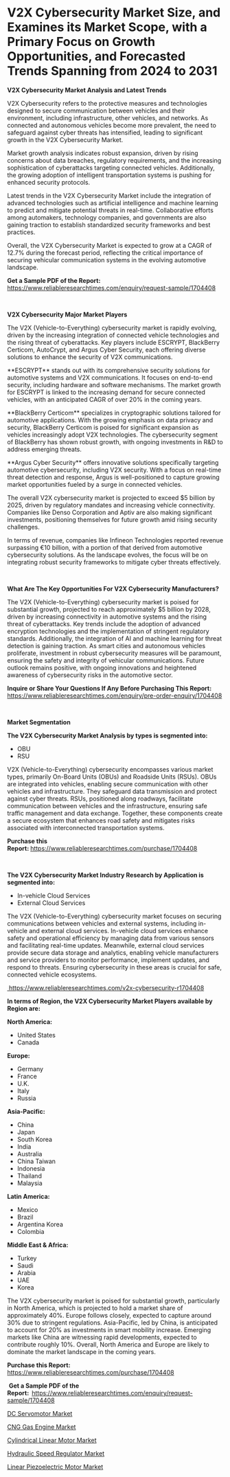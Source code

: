 <p><h1>V2X Cybersecurity Market Size, and Examines its Market Scope, with a Primary Focus on Growth Opportunities, and Forecasted Trends Spanning from 2024 to 2031</h1></p><p><strong>V2X Cybersecurity Market Analysis and Latest Trends</strong></p>
<p><p>V2X Cybersecurity refers to the protective measures and technologies designed to secure communication between vehicles and their environment, including infrastructure, other vehicles, and networks. As connected and autonomous vehicles become more prevalent, the need to safeguard against cyber threats has intensified, leading to significant growth in the V2X Cybersecurity Market. </p><p>Market growth analysis indicates robust expansion, driven by rising concerns about data breaches, regulatory requirements, and the increasing sophistication of cyberattacks targeting connected vehicles. Additionally, the growing adoption of intelligent transportation systems is pushing for enhanced security protocols.</p><p>Latest trends in the V2X Cybersecurity Market include the integration of advanced technologies such as artificial intelligence and machine learning to predict and mitigate potential threats in real-time. Collaborative efforts among automakers, technology companies, and governments are also gaining traction to establish standardized security frameworks and best practices. </p><p>Overall, the V2X Cybersecurity Market is expected to grow at a CAGR of 12.7% during the forecast period, reflecting the critical importance of securing vehicular communication systems in the evolving automotive landscape.</p></p>
<p><strong>Get a Sample PDF of the Report:&nbsp;</strong> <a href="https://www.reliableresearchtimes.com/enquiry/request-sample/1704408?utm_campaign=1776&utm_medium=2&utm_source=Github&utm_content=ia&utm_term=21102024&utm_id=v2x-cybersecurity">https://www.reliableresearchtimes.com/enquiry/request-sample/1704408</a></p>
<p>&nbsp;</p>
<p><strong>V2X Cybersecurity Major Market Players</strong></p>
<p><p>The V2X (Vehicle-to-Everything) cybersecurity market is rapidly evolving, driven by the increasing integration of connected vehicle technologies and the rising threat of cyberattacks. Key players include ESCRYPT, BlackBerry Certicom, AutoCrypt, and Argus Cyber Security, each offering diverse solutions to enhance the security of V2X communications.</p><p>**ESCRYPT** stands out with its comprehensive security solutions for automotive systems and V2X communications. It focuses on end-to-end security, including hardware and software mechanisms. The market growth for ESCRYPT is linked to the increasing demand for secure connected vehicles, with an anticipated CAGR of over 20% in the coming years.</p><p>**BlackBerry Certicom** specializes in cryptographic solutions tailored for automotive applications. With the growing emphasis on data privacy and security, BlackBerry Certicom is poised for significant expansion as vehicles increasingly adopt V2X technologies. The cybersecurity segment of BlackBerry has shown robust growth, with ongoing investments in R&D to address emerging threats.</p><p>**Argus Cyber Security** offers innovative solutions specifically targeting automotive cybersecurity, including V2X security. With a focus on real-time threat detection and response, Argus is well-positioned to capture growing market opportunities fueled by a surge in connected vehicles.</p><p>The overall V2X cybersecurity market is projected to exceed $5 billion by 2025, driven by regulatory mandates and increasing vehicle connectivity. Companies like Denso Corporation and Aptiv are also making significant investments, positioning themselves for future growth amid rising security challenges.</p><p>In terms of revenue, companies like Infineon Technologies reported revenue surpassing €10 billion, with a portion of that derived from automotive cybersecurity solutions. As the landscape evolves, the focus will be on integrating robust security frameworks to mitigate cyber threats effectively.</p></p>
<p>&nbsp;</p>
<p><strong>What Are The Key Opportunities For V2X Cybersecurity Manufacturers?</strong></p>
<p><p>The V2X (Vehicle-to-Everything) cybersecurity market is poised for substantial growth, projected to reach approximately $5 billion by 2028, driven by increasing connectivity in automotive systems and the rising threat of cyberattacks. Key trends include the adoption of advanced encryption technologies and the implementation of stringent regulatory standards. Additionally, the integration of AI and machine learning for threat detection is gaining traction. As smart cities and autonomous vehicles proliferate, investment in robust cybersecurity measures will be paramount, ensuring the safety and integrity of vehicular communications. Future outlook remains positive, with ongoing innovations and heightened awareness of cybersecurity risks in the automotive sector.</p></p>
<p><strong>Inquire or Share Your Questions If Any Before Purchasing This Report:</strong> <a href="https://www.reliableresearchtimes.com/enquiry/pre-order-enquiry/1704408?utm_campaign=1776&utm_medium=2&utm_source=Github&utm_content=ia&utm_term=21102024&utm_id=v2x-cybersecurity">https://www.reliableresearchtimes.com/enquiry/pre-order-enquiry/1704408</a></p>
<p>&nbsp;</p>
<p><strong>Market Segmentation</strong></p>
<p><strong>The V2X Cybersecurity Market Analysis by types is segmented into:</strong></p>
<p><ul><li>OBU</li><li>RSU</li></ul></p>
<p><p>V2X (Vehicle-to-Everything) cybersecurity encompasses various market types, primarily On-Board Units (OBUs) and Roadside Units (RSUs). OBUs are integrated into vehicles, enabling secure communication with other vehicles and infrastructure. They safeguard data transmission and protect against cyber threats. RSUs, positioned along roadways, facilitate communication between vehicles and the infrastructure, ensuring safe traffic management and data exchange. Together, these components create a secure ecosystem that enhances road safety and mitigates risks associated with interconnected transportation systems.</p></p>
<p><strong>Purchase this Report:&nbsp;</strong><a href="https://www.reliableresearchtimes.com/purchase/1704408?utm_campaign=1776&utm_medium=2&utm_source=Github&utm_content=ia&utm_term=21102024&utm_id=v2x-cybersecurity">https://www.reliableresearchtimes.com/purchase/1704408</a></p>
<p>&nbsp;</p>
<p><strong>The V2X Cybersecurity Market Industry Research by Application is segmented into:</strong></p>
<p><ul><li>In-vehicle Cloud Services</li><li>External Cloud Services</li></ul></p>
<p><p>The V2X (Vehicle-to-Everything) cybersecurity market focuses on securing communications between vehicles and external systems, including in-vehicle and external cloud services. In-vehicle cloud services enhance safety and operational efficiency by managing data from various sensors and facilitating real-time updates. Meanwhile, external cloud services provide secure data storage and analytics, enabling vehicle manufacturers and service providers to monitor performance, implement updates, and respond to threats. Ensuring cybersecurity in these areas is crucial for safe, connected vehicle ecosystems.</p></p>
<p><a href="https://www.reliableresearchtimes.com/v2x-cybersecurity-r1704408?utm_campaign=1776&utm_medium=2&utm_source=Github&utm_content=ia&utm_term=21102024&utm_id=v2x-cybersecurity">&nbsp;https://www.reliableresearchtimes.com/v2x-cybersecurity-r1704408</a></p>
<p><strong>In terms of Region, the V2X Cybersecurity Market Players available by Region are:</strong></p>
<p>
    <p> <strong> North America: </strong>
        <ul>
            <li>United States</li>
            <li>Canada</li>
        </ul>
        </p> 
    <p> <strong> Europe: </strong>
        <ul>
            <li>Germany</li>
            <li>France</li>
            <li>U.K.</li>
            <li>Italy</li>
            <li>Russia</li>
        </ul>
        </p> 
    <p> <strong> Asia-Pacific: </strong>
        <ul>
            <li>China</li>
            <li>Japan</li>
            <li>South Korea</li>
            <li>India</li>
            <li>Australia</li>
            <li>China Taiwan</li>
            <li>Indonesia</li>
            <li>Thailand</li>
            <li>Malaysia</li>
        </ul>
        </p> 
    <p> <strong> Latin America: </strong>
        <ul>
            <li>Mexico</li>
            <li>Brazil</li>
            <li>Argentina Korea</li>
            <li>Colombia</li>
        </ul>
        </p> 
    <p> <strong> Middle East & Africa: </strong>
        <ul>
            <li>Turkey</li>
            <li>Saudi</li>
            <li>Arabia</li>
            <li>UAE</li>
            <li>Korea</li>
        </ul>
    </p>
    </p>
<p><p>The V2X cybersecurity market is poised for substantial growth, particularly in North America, which is projected to hold a market share of approximately 40%. Europe follows closely, expected to capture around 30% due to stringent regulations. Asia-Pacific, led by China, is anticipated to account for 20% as investments in smart mobility increase. Emerging markets like China are witnessing rapid developments, expected to contribute roughly 10%. Overall, North America and Europe are likely to dominate the market landscape in the coming years.</p></p>
<p><strong>Purchase this Report: </strong><a href="https://www.reliableresearchtimes.com/purchase/1704408?utm_campaign=1776&utm_medium=2&utm_source=Github&utm_content=ia&utm_term=21102024&utm_id=v2x-cybersecurity">https://www.reliableresearchtimes.com/purchase/1704408</a></p>
<p>&nbsp;<strong>Get a Sample PDF of the Report:&nbsp;&nbsp;</strong><a href="https://www.reliableresearchtimes.com/enquiry/request-sample/1704408?utm_campaign=1776&utm_medium=2&utm_source=Github&utm_content=ia&utm_term=21102024&utm_id=v2x-cybersecurity">https://www.reliableresearchtimes.com/enquiry/request-sample/1704408</a></p>
<p><strong></strong></p>
<p><p><a href="https://www.linkedin.com/pulse/exploring-dc-servomotor-market-dynamics-global-trends-future-x41nf?utm_campaign=1776&utm_medium=2&utm_source=Github&utm_content=ia&utm_term=21102024&utm_id=v2x-cybersecurity">DC Servomotor Market</a></p><p><a href="https://www.linkedin.com/pulse/global-cng-gas-engine-market-share-growth-opportunities-flbkf?utm_campaign=1776&utm_medium=2&utm_source=Github&utm_content=ia&utm_term=21102024&utm_id=v2x-cybersecurity">CNG Gas Engine Market</a></p><p><a href="https://www.linkedin.com/pulse/emerging-technologies-reshaping-cylindrical-linear-motor-market-bbt6f?utm_campaign=1776&utm_medium=2&utm_source=Github&utm_content=ia&utm_term=21102024&utm_id=v2x-cybersecurity">Cylindrical Linear Motor Market</a></p><p><a href="https://www.linkedin.com/pulse/future-innovation-global-hydraulic-speed-regulator-market-5kpmf?utm_campaign=1776&utm_medium=2&utm_source=Github&utm_content=ia&utm_term=21102024&utm_id=v2x-cybersecurity">Hydraulic Speed Regulator Market</a></p><p><a href="https://www.linkedin.com/pulse/linear-piezoelectric-motor-market-regional-outlook-competition-rkvcf?utm_campaign=1776&utm_medium=2&utm_source=Github&utm_content=ia&utm_term=21102024&utm_id=v2x-cybersecurity">Linear Piezoelectric Motor Market</a></p></p>